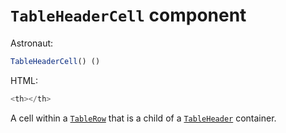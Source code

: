 # `TableHeaderCell` component
Astronaut:
```javascript
TableHeaderCell() ()
```

HTML:
```javascript
<th></th>
```

A cell within a [`TableRow`](reference/components/tablerow.md) that is a child of a [`TableHeader`](reference/components/tableheader.md) container.